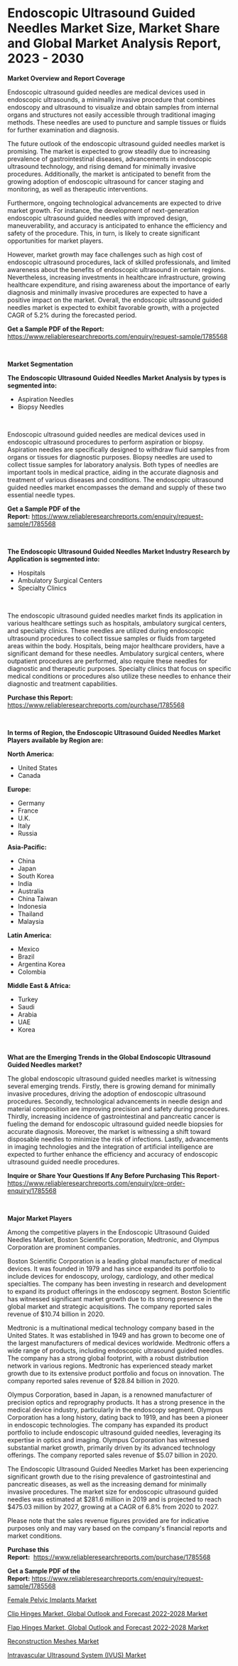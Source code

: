 <p><h1>Endoscopic Ultrasound Guided Needles Market Size, Market Share and Global Market Analysis Report, 2023 - 2030</h1></p><p><strong>Market Overview and Report Coverage</strong></p>
<p><p>Endoscopic ultrasound guided needles are medical devices used in endoscopic ultrasounds, a minimally invasive procedure that combines endoscopy and ultrasound to visualize and obtain samples from internal organs and structures not easily accessible through traditional imaging methods. These needles are used to puncture and sample tissues or fluids for further examination and diagnosis.</p><p>The future outlook of the endoscopic ultrasound guided needles market is promising. The market is expected to grow steadily due to increasing prevalence of gastrointestinal diseases, advancements in endoscopic ultrasound technology, and rising demand for minimally invasive procedures. Additionally, the market is anticipated to benefit from the growing adoption of endoscopic ultrasound for cancer staging and monitoring, as well as therapeutic interventions.</p><p>Furthermore, ongoing technological advancements are expected to drive market growth. For instance, the development of next-generation endoscopic ultrasound guided needles with improved design, maneuverability, and accuracy is anticipated to enhance the efficiency and safety of the procedure. This, in turn, is likely to create significant opportunities for market players.</p><p>However, market growth may face challenges such as high cost of endoscopic ultrasound procedures, lack of skilled professionals, and limited awareness about the benefits of endoscopic ultrasound in certain regions. Nevertheless, increasing investments in healthcare infrastructure, growing healthcare expenditure, and rising awareness about the importance of early diagnosis and minimally invasive procedures are expected to have a positive impact on the market. Overall, the endoscopic ultrasound guided needles market is expected to exhibit favorable growth, with a projected CAGR of 5.2% during the forecasted period.</p></p>
<p><strong>Get a Sample PDF of the Report:</strong> <a href="https://www.reliableresearchreports.com/enquiry/request-sample/1785568">https://www.reliableresearchreports.com/enquiry/request-sample/1785568</a></p>
<p>&nbsp;</p>
<p><strong>Market Segmentation</strong></p>
<p><strong>The Endoscopic Ultrasound Guided Needles Market Analysis by types is segmented into:</strong></p>
<p><ul><li>Aspiration Needles</li><li>Biopsy Needles</li></ul></p>
<p>&nbsp;</p>
<p><p>Endoscopic ultrasound guided needles are medical devices used in endoscopic ultrasound procedures to perform aspiration or biopsy. Aspiration needles are specifically designed to withdraw fluid samples from organs or tissues for diagnostic purposes. Biopsy needles are used to collect tissue samples for laboratory analysis. Both types of needles are important tools in medical practice, aiding in the accurate diagnosis and treatment of various diseases and conditions. The endoscopic ultrasound guided needles market encompasses the demand and supply of these two essential needle types.</p></p>
<p><strong>Get a Sample PDF of the Report:</strong>&nbsp;<a href="https://www.reliableresearchreports.com/enquiry/request-sample/1785568">https://www.reliableresearchreports.com/enquiry/request-sample/1785568</a></p>
<p>&nbsp;</p>
<p><strong>The Endoscopic Ultrasound Guided Needles Market Industry Research by Application is segmented into:</strong></p>
<p><ul><li>Hospitals</li><li>Ambulatory Surgical Centers</li><li>Specialty Clinics</li></ul></p>
<p>&nbsp;</p>
<p><p>The endoscopic ultrasound guided needles market finds its application in various healthcare settings such as hospitals, ambulatory surgical centers, and specialty clinics. These needles are utilized during endoscopic ultrasound procedures to collect tissue samples or fluids from targeted areas within the body. Hospitals, being major healthcare providers, have a significant demand for these needles. Ambulatory surgical centers, where outpatient procedures are performed, also require these needles for diagnostic and therapeutic purposes. Specialty clinics that focus on specific medical conditions or procedures also utilize these needles to enhance their diagnostic and treatment capabilities.</p></p>
<p><strong>Purchase this Report:</strong>&nbsp; <a href="https://www.reliableresearchreports.com/purchase/1785568">https://www.reliableresearchreports.com/purchase/1785568</a></p>
<p>&nbsp;</p>
<p><strong>In terms of Region, the Endoscopic Ultrasound Guided Needles Market Players available by Region are:</strong></p>
<p>
    <p> <strong> North America: </strong>
        <ul>
            <li>United States</li>
            <li>Canada</li>
        </ul>
        </p> 
    <p> <strong> Europe: </strong>
        <ul>
            <li>Germany</li>
            <li>France</li>
            <li>U.K.</li>
            <li>Italy</li>
            <li>Russia</li>
        </ul>
        </p> 
    <p> <strong> Asia-Pacific: </strong>
        <ul>
            <li>China</li>
            <li>Japan</li>
            <li>South Korea</li>
            <li>India</li>
            <li>Australia</li>
            <li>China Taiwan</li>
            <li>Indonesia</li>
            <li>Thailand</li>
            <li>Malaysia</li>
        </ul>
        </p> 
    <p> <strong> Latin America: </strong>
        <ul>
            <li>Mexico</li>
            <li>Brazil</li>
            <li>Argentina Korea</li>
            <li>Colombia</li>
        </ul>
        </p> 
    <p> <strong> Middle East & Africa: </strong>
        <ul>
            <li>Turkey</li>
            <li>Saudi</li>
            <li>Arabia</li>
            <li>UAE</li>
            <li>Korea</li>
        </ul>
    </p>
    </p>
<p>&nbsp;</p>
<p><strong>What are the Emerging Trends in the Global Endoscopic Ultrasound Guided Needles market?</strong></p>
<p><p>The global endoscopic ultrasound guided needles market is witnessing several emerging trends. Firstly, there is growing demand for minimally invasive procedures, driving the adoption of endoscopic ultrasound procedures. Secondly, technological advancements in needle design and material composition are improving precision and safety during procedures. Thirdly, increasing incidence of gastrointestinal and pancreatic cancer is fueling the demand for endoscopic ultrasound guided needle biopsies for accurate diagnosis. Moreover, the market is witnessing a shift toward disposable needles to minimize the risk of infections. Lastly, advancements in imaging technologies and the integration of artificial intelligence are expected to further enhance the efficiency and accuracy of endoscopic ultrasound guided needle procedures.</p></p>
<p><strong>Inquire or Share Your Questions If Any Before Purchasing This Report</strong>- <a href="https://www.reliableresearchreports.com/enquiry/pre-order-enquiry/1785568">https://www.reliableresearchreports.com/enquiry/pre-order-enquiry/1785568</a></p>
<p>&nbsp;</p>
<p><strong>Major Market Players</strong></p>
<p><p>Among the competitive players in the Endoscopic Ultrasound Guided Needles Market, Boston Scientific Corporation, Medtronic, and Olympus Corporation are prominent companies. </p><p>Boston Scientific Corporation is a leading global manufacturer of medical devices. It was founded in 1979 and has since expanded its portfolio to include devices for endoscopy, urology, cardiology, and other medical specialties. The company has been investing in research and development to expand its product offerings in the endoscopy segment. Boston Scientific has witnessed significant market growth due to its strong presence in the global market and strategic acquisitions. The company reported sales revenue of $10.74 billion in 2020.</p><p>Medtronic is a multinational medical technology company based in the United States. It was established in 1949 and has grown to become one of the largest manufacturers of medical devices worldwide. Medtronic offers a wide range of products, including endoscopic ultrasound guided needles. The company has a strong global footprint, with a robust distribution network in various regions. Medtronic has experienced steady market growth due to its extensive product portfolio and focus on innovation. The company reported sales revenue of $28.84 billion in 2020.</p><p>Olympus Corporation, based in Japan, is a renowned manufacturer of precision optics and reprography products. It has a strong presence in the medical device industry, particularly in the endoscopy segment. Olympus Corporation has a long history, dating back to 1919, and has been a pioneer in endoscopic technologies. The company has expanded its product portfolio to include endoscopic ultrasound guided needles, leveraging its expertise in optics and imaging. Olympus Corporation has witnessed substantial market growth, primarily driven by its advanced technology offerings. The company reported sales revenue of $5.07 billion in 2020.</p><p>The Endoscopic Ultrasound Guided Needles Market has been experiencing significant growth due to the rising prevalence of gastrointestinal and pancreatic diseases, as well as the increasing demand for minimally invasive procedures. The market size for endoscopic ultrasound guided needles was estimated at $281.6 million in 2019 and is projected to reach $475.03 million by 2027, growing at a CAGR of 6.8% from 2020 to 2027.</p><p>Please note that the sales revenue figures provided are for indicative purposes only and may vary based on the company's financial reports and market conditions.</p></p>
<p><strong>Purchase this Report:</strong>&nbsp;&nbsp;<a href="https://www.reliableresearchreports.com/purchase/1785568">https://www.reliableresearchreports.com/purchase/1785568</a></p>
<p></p>
<p><strong>Get a Sample PDF of the Report:</strong>&nbsp;<a href="https://www.reliableresearchreports.com/enquiry/request-sample/1785568">https://www.reliableresearchreports.com/enquiry/request-sample/1785568</a></p>
<p><p><a href="https://www.linkedin.com/pulse/female-pelvic-implants-market-size-2023-2030-global-industrial/">Female Pelvic Implants Market</a></p><p><a href="https://medium.com/@peterm12562/clip-hinges-market-global-outlook-and-forecast-2022-2028-market-furnishes-information-on-market-6a171e360a3e">Clip Hinges Market, Global Outlook and Forecast 2022-2028 Market</a></p><p><a href="https://medium.com/@malcomw102036/analyzing-flap-hinges-market-global-outlook-and-forecast-2022-2028-market-global-industry-8ad1b2f0f74c">Flap Hinges Market, Global Outlook and Forecast 2022-2028 Market</a></p><p><a href="https://www.linkedin.com/pulse/reconstruction-meshes-market-size-growth-forecast-from-2023/">Reconstruction Meshes Market</a></p><p><a href="https://www.linkedin.com/pulse/intravascular-ultrasound-system-ivus-market-size-share/">Intravascular Ultrasound System (IVUS) Market</a></p></p>